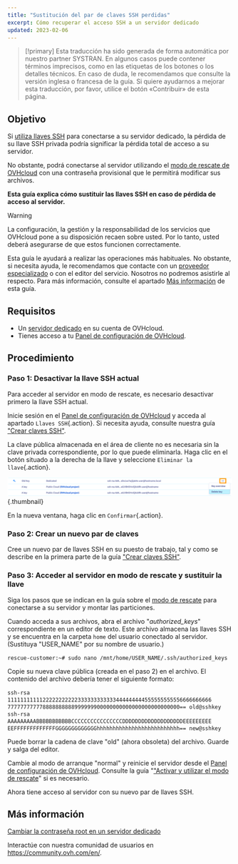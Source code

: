 ```yaml
---
title: "Sustitución del par de claves SSH perdidas"
excerpt: Cómo recuperar el acceso SSH a un servidor dedicado
updated: 2023-02-06
---
```


> [!primary]
> Esta traducción ha sido generada de forma automática por nuestro partner SYSTRAN. En algunos casos puede contener términos imprecisos, como en las etiquetas de los botones o los detalles técnicos. En caso de duda, le recomendamos que consulte la versión inglesa o francesa de la guía. Si quiere ayudarnos a mejorar esta traducción, por favor, utilice el botón «Contribuir» de esta página.
> 

## Objetivo

Si [utiliza llaves SSH](/pages/bare_metal_cloud/dedicated_servers/creating-ssh-keys-dedicated) para conectarse a su servidor dedicado, la pérdida de su llave SSH privada podría significar la pérdida total de acceso a su servidor.

No obstante, podrá conectarse al servidor utilizando el [modo de rescate de OVHcloud](/pages/bare_metal_cloud/dedicated_servers/rescue_mode) con una contraseña provisional que le permitirá modificar sus archivos.

**Esta guía explica cómo sustituir las llaves SSH en caso de pérdida de acceso al servidor.**

> [!warning]
>
> La configuración, la gestión y la responsabilidad de los servicios que OVHcloud pone a su disposición recaen sobre usted. Por lo tanto, usted deberá asegurarse de que estos funcionen correctamente.
>
> Esta guía le ayudará a realizar las operaciones más habituales. No obstante, si necesita ayuda, le recomendamos que contacte con un [proveedor especializado](https://partner.ovhcloud.com/es/directory/) o con el editor del servicio. Nosotros no podremos asistirle al respecto. Para más información, consulte el apartado [Más información](#mas-informacion) de esta guía.
>

## Requisitos

- Un [servidor dedicado](https://www.ovhcloud.com/es/bare-metal/) en su cuenta de OVHcloud.
- Tienes acceso a tu [Panel de configuración de OVHcloud](https://ca.ovh.com/auth/?action=gotomanager&from=https://www.ovh.com/world/&ovhSubsidiary=ws).

## Procedimiento

### Paso 1: Desactivar la llave SSH actual

Para acceder al servidor en modo de rescate, es necesario desactivar primero la llave SSH actual.

Inicie sesión en el [Panel de configuración de OVHcloud](https://ca.ovh.com/auth/?action=gotomanager&from=https://www.ovh.com/world/&ovhSubsidiary=ws) y acceda al apartado `Llaves SSH`{.action}. Si necesita ayuda, consulte nuestra guía ["Crear claves SSH"](/pages/cloud/dedicated/creating-ssh-keys-dedicated#cpsshkey).

La clave pública almacenada en el área de cliente no es necesaria sin la clave privada correspondiente, por lo que puede eliminarla. Haga clic en el botón <i class="icons-ellipsis icons-border-rounded icons-masterbrand-blue"></i> situado a la derecha de la llave y seleccione `Eliminar la llave`{.action}.

![Eliminar la llave](images/replace-lost-key-01.png){.thumbnail}

En la nueva ventana, haga clic en `Confirmar`{.action}.

### Paso 2: Crear un nuevo par de claves

Cree un nuevo par de llaves SSH en su puesto de trabajo, tal y como se describe en la primera parte de la guía ["Crear claves SSH"](/pages/bare_metal_cloud/dedicated_servers/creating-ssh-keys-dedicated).

### Paso 3: Acceder al servidor en modo de rescate y sustituir la llave

Siga los pasos que se indican en la guía sobre el [modo de rescate](/pages/bare_metal_cloud/dedicated_servers/rescue_mode) para conectarse a su servidor y montar las particiones.

Cuando acceda a sus archivos, abra el archivo "*authorized_keys*" correspondiente en un editor de texto. Este archivo almacena las llaves SSH y se encuentra en la carpeta `home` del usuario conectado al servidor. (Sustituya "USER_NAME" por su nombre de usuario.)

```
rescue-customer:~# sudo nano /mnt/home/USER_NAME/.ssh/authorized_keys
```

Copie su nueva clave pública (creada en el paso 2) en el archivo. El contenido del archivo debería tener el siguiente formato:

```console
ssh-rsa 1111111111122222222222333333333333444444444555555555556666666666
777777777778888888888999999900000000000000000000000000== old@sshkey
ssh-rsa AAAAAAAAABBBBBBBBBBBCCCCCCCCCCCCCCCCDDDDDDDDDDDDDDDDDDDEEEEEEEEE
EEFFFFFFFFFFFFFGGGGGGGGGGGGGhhhhhhhhhhhhhhhhhhhhhhhhhh== new@sshkey
```

Puede borrar la cadena de clave "old" (ahora obsoleta) del archivo. Guarde y salga del editor.

Cambie al modo de arranque "normal" y reinicie el servidor desde el [Panel de configuración de OVHcloud](https://ca.ovh.com/auth/?action=gotomanager&from=https://www.ovh.com/world/&ovhSubsidiary=ws). Consulte la guía "["Activar y utilizar el modo de rescate](/pages/bare_metal_cloud/dedicated_servers/rescue_mode)" si es necesario.

Ahora tiene acceso al servidor con su nuevo par de llaves SSH.

## Más información

[Cambiar la contraseña root en un servidor dedicado](/pages/bare_metal_cloud/dedicated_servers/changing_root_password_linux_ds)

Interactúe con nuestra comunidad de usuarios en <https://community.ovh.com/en/>.